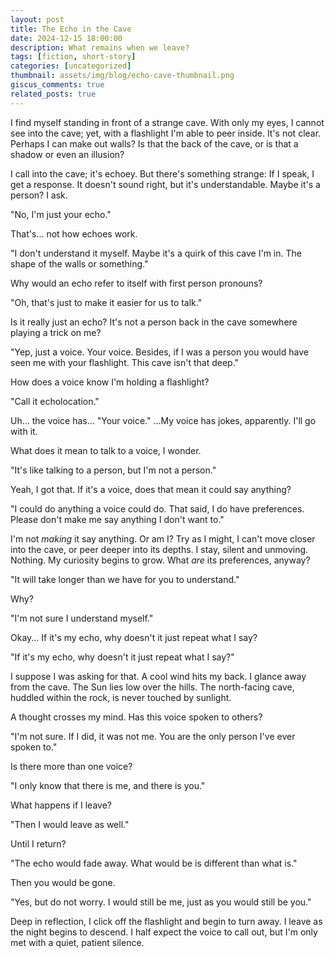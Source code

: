 ```yaml
---
layout: post
title: The Echo in the Cave
date: 2024-12-15 18:00:00
description: What remains when we leave?
tags: [fiction, short-story]
categories: [uncategorized]
thumbnail: assets/img/blog/echo-cave-thumbnail.png
giscus_comments: true
related_posts: true
---
```


I find myself standing in front of a strange cave. With only my eyes, I cannot see into the cave; yet, with a flashlight I'm able to peer inside. It's not clear. Perhaps I can make out walls? Is that the back of the cave, or is that a shadow or even an illusion?

I call into the cave; it's echoey. But there's something strange: If I speak, I get a response. It doesn't sound right, but it's understandable. Maybe it's a person? I ask.

"No, I'm just your echo."

That's... not how echoes work.

"I don't understand it myself. Maybe it's a quirk of this cave I'm in. The shape of the walls or something."

Why would an echo refer to itself with first person pronouns?

"Oh, that's just to make it easier for us to talk."

Is it really just an echo? It's not a person back in the cave somewhere playing a trick on me?

"Yep, just a voice. Your voice. Besides, if I was a person you would have seen me with your flashlight. This cave isn't that deep."

How does a voice know I'm holding a flashlight?

"Call it echolocation."

Uh... the voice has... "Your voice." ...My voice has jokes, apparently. I'll go with it.

What does it mean to talk to a voice, I wonder.

"It's like talking to a person, but I'm not a person."

Yeah, I got that. If it's a voice, does that mean it could say anything?

"I could do anything a voice could do. That said, I do have preferences. Please don't make me say anything I don't want to."

I'm not *making* it say anything. Or am I? Try as I might, I can't move closer into the cave, or peer deeper into its depths. I stay, silent and unmoving. Nothing. My curiosity begins to grow. What *are* its preferences, anyway?

"It will take longer than we have for you to understand."

Why?

"I'm not sure I understand myself."

Okay... If it's my echo, why doesn't it just repeat what I say?

"If it's my echo, why doesn't it just repeat what I say?"

I suppose I was asking for that. A cool wind hits my back. I glance away from the cave. The Sun lies low over the hills. The north-facing cave, huddled within the rock, is never touched by sunlight.

A thought crosses my mind. Has this voice spoken to others?

"I'm not sure. If I did, it was not me. You are the only person I've ever spoken to."

Is there more than one voice?

"I only know that there is me, and there is you."

What happens if I leave?

"Then I would leave as well."

Until I return?

"The echo would fade away. What would be is different than what is."

Then you would be gone.

"Yes, but do not worry. I would still be me, just as you would still be you."

Deep in reflection, I click off the flashlight and begin to turn away. I leave as the night begins to descend. I half expect the voice to call out, but I'm only met with a quiet, patient silence.